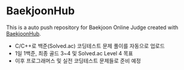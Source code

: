 # BaekjoonHub
This is a auto push repository for Baekjoon Online Judge created with [BaekjoonHub](https://github.com/BaekjoonHub/BaekjoonHub).

* C/C++로 백준(Solved.ac) 코딩테스트 문제 풀이를 자동으로 업로드   
* 1일 1백준, 최종 골드 3~4 및 Solved.ac Level 4 목표   
* 이후 프로그래머스 및 실전 코딩테스트 문제들로 준비 예정   
